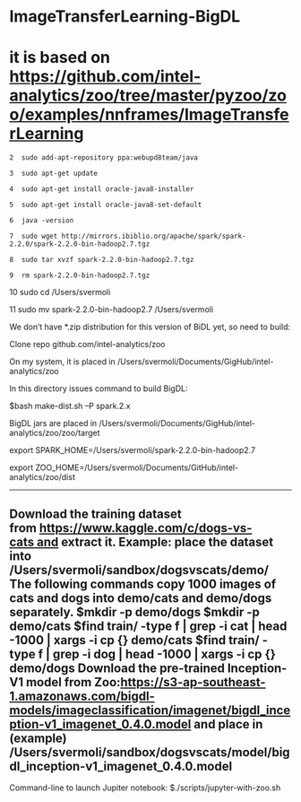 # ImageTransferLearning-BigDL
# it is based on https://github.com/intel-analytics/zoo/tree/master/pyzoo/zoo/examples/nnframes/ImageTransferLearning

    2  sudo add-apt-repository ppa:webupd8team/java

    3  sudo apt-get update

    4  sudo apt-get install oracle-java8-installer

    5  sudo apt-get install oracle-java8-set-default

    6  java -version

    7  sudo wget http://mirrors.ibiblio.org/apache/spark/spark-2.2.0/spark-2.2.0-bin-hadoop2.7.tgz

    8  sudo tar xvzf spark-2.2.0-bin-hadoop2.7.tgz

    9  rm spark-2.2.0-bin-hadoop2.7.tgz

   10  sudo cd /Users/svermoli

   11  sudo mv spark-2.2.0-bin-hadoop2.7 /Users/svermoli

 

We don’t have *.zip distribution for this version of BiDL yet, so need to build:

 

Clone repo github.com/intel-analytics/zoo

On my system, it is placed in /Users/svermoli/Documents/GigHub/intel-analytics/zoo

In this directory issues command to build BigDL:

$bash make-dist.sh –P spark.2.x

BigDL jars are placed in /Users/svermoli/Documents/GigHub/intel-analytics/zoo/zoo/target

export SPARK_HOME=/Users/svermoli/spark-2.2.0-bin-hadoop2.7

export ZOO_HOME=/Users/svermoli/Documents/GitHub/intel-analytics/zoo/dist

-------
Download the training dataset from https://www.kaggle.com/c/dogs-vs-cats and extract it. Example: place the dataset into /Users/svermoli/sandbox/dogsvscats/demo/
The following commands copy 1000 images of cats and dogs into demo/cats and demo/dogs separately.
$mkdir -p demo/dogs
$mkdir -p demo/cats
$find train/ -type f | grep -i cat | head -1000 | xargs -i cp {} demo/cats
$find train/ -type f | grep -i dog | head -1000 | xargs -i cp {} demo/dogs
Download the pre-trained Inception-V1 model from Zoo:https://s3-ap-southeast-1.amazonaws.com/bigdl-models/imageclassification/imagenet/bigdl_inception-v1_imagenet_0.4.0.model and place in (example) /Users/svermoli/sandbox/dogsvscats/model/bigdl_inception-v1_imagenet_0.4.0.model
------
Command-line to launch Jupiter notebook: 
$./scripts/jupyter-with-zoo.sh



